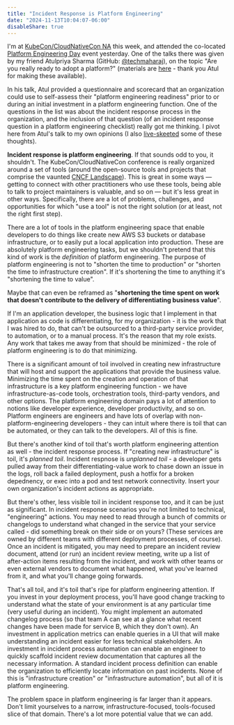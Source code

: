 ```yaml
---
title: "Incident Response is Platform Engineering"
date: "2024-11-13T10:04:07-06:00"
disableShare: true
---
```


I'm at [KubeCon/CloudNativeCon NA](https://events.linuxfoundation.org/kubecon-cloudnativecon-north-america/) this week,
and attended the co-located
[Platform Engineering Day](https://events.linuxfoundation.org/kubecon-cloudnativecon-north-america/co-located-events/platform-engineering-day/)
event yesterday. One of the talks there was given by my friend Atulpriya Sharma (GitHub:
[@techmaharaj](https://github.com/techmaharaj)), on the topic "Are you really ready to adopt a platform?" (materials
are [here](https://github.com/techmaharaj/platform-readiness-checklist) - thank you Atul for making these available).

In his talk, Atul provided a questionnaire and scorecard that an organization could use to self-assess their "platform
engineering readiness" prior to or during an initial investment in a platform engineering function. One of the questions
in the list was about the incident response process in the organization, and the inclusion of that question (of an
incident response question in a platform engineering checklist) really got me thinking. I pivot here from Atul's talk to
my own opinions (I also [live-skeeted](https://bsky.app/profile/me.nzen.ski/post/3larhlndedx2g) some of these thoughts).

**Incident response is platform engineering**. If that sounds odd to you, it shouldn't. The KubeCon/CloudNativeCon
conference is really organized around a set of tools (around the open-source tools and projects that comprise the
vaunted [CNCF Landscape](https://landscape.cncf.io/)). This is great in some ways — getting to connect with other
practitioners who use these tools, being able to talk to project maintainers is valuable, and so on — but it's less
great in other ways. Specifically, there are a lot of problems, challenges, and opportunities for which "use a tool" is
not the right solution (or at least, not the right first step).

There are a lot of tools in the platform engineering space that enable developers to do things like create new AWS S3
buckets or database infrastructure, or to easily put a local application into production. These are absolutely
platform engineering tasks, but we shouldn't pretend that this kind of work is the _definition_ of platform engineering.
The purpose of platform engineering is not to "shorten the time to production" or "shorten the time to infrastructure
creation". If it's shortening the time to anything it's "shortening the time to value".

Maybe that can even be reframed as "**shortening the time spent on work that doesn't contribute to the delivery of
differentiating business value**".

If I'm an application developer, the business logic that I implement in that application as code is differentiating,
for my organization - it is the work that I was hired to do, that can't be outsourced to a third-party service
provider, to automation, or to a manual process. It's the reason that my role exists. Any work that
takes me away from that should be minimized - the role of platform engineering is to do that minimizing.

There is a significant amount of toil involved in creating new infrastructure that will host and support the
applications that provide the business value. Minimizing the time spent on the creation and operation of that
infrastructure is a key platform engineering function - we have infrastructure-as-code tools, orchestration tools,
third-party vendors, and other options. The platform engineering domain pays a lot of attention to notions like
developer experience, developer productivity, and so on. Platform engineers are engineers and have lots of overlap
with non-platform-engineering developers - they can intuit where there is toil that can be automated, or they can talk
to the developers. All of this is fine.

But there's another kind of toil that's worth platform engineering attention as well - the incident response process.
If "creating new infrastructure" is toil, it's _planned toil_. Incident respnose is _unplanned toil_ - a developer gets
pulled away from their differentiating-value work to chase down an issue in the logs, roll back a failed deployment,
push a hotfix for a broken depednency, or exec into a pod and test network connectivity. Insert your own organization's
incident actions as appropriate.

But there's other, less visible toil in incident response too, and it can be just as significant. In incident response
scenarios you're not limited to technical, "engineering" actions. You may need to read through a bunch of commits or
changelogs to understand what changed in the service that your service called - did something break on their side or
on yours? (These services are owned by different teams with different deployment processes, of course). Once an incident
is mitigated, you may need to prepare an incident review document, attend (or run) an incident review meeting, write up
a list of after-action items resulting from the incident, and work with other teams or even external vendors to document
what happened, what you've learned from it, and what you'll change going forwards.

That's all toil, and it's toil that's ripe for platform engineering attention. If you invest in your deployment process,
you'll have good change tracking to understand what the state of your environment is at any particular time (very
useful during an incident). You might implement an automated changelog process (so that team A can see at a glance what
recent changes have been made for service B, which they don't own). An investment in application metrics can enable
queries in a UI that will make understanding an incident easier for less technical stakeholders. An investment in
incident process automation can enable an engineer to quickly scaffold incident review documentation that captures all
the necessary information. A standard incident process definition can enable the organization to efficiently locate
information on past incidents. None of this is "infrastructure creation" or "infrastructure automation", but all of
it is platform engineering.

The problem space in platform engineering is far larger than it appears. Don't limit yourselves to a narrow,
infrastructure-focused, tools-focused slice of that domain. There's a lot more potential value that we can add.
